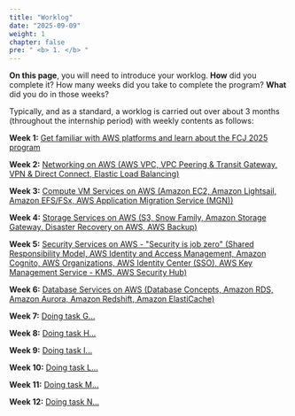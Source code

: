 ```yaml
---
title: "Worklog"
date: "2025-09-09"
weight: 1
chapter: false
pre: " <b> 1. </b> "
---
```


**On this page**, you will need to introduce your worklog. **How** did you complete it? How many weeks did you take to complete the program? **What** did you do in those weeks?

Typically, and as a standard, a worklog is carried out over about 3 months (throughout the internship period) with weekly contents as follows:

**Week 1:** [Get familiar with AWS platforms and learn about the FCJ 2025 program](1.1-week1/)

**Week 2:** [Networking on AWS (AWS VPC, VPC Peering & Transit Gateway, VPN & Direct Connect, Elastic Load Balancing)](1.2-week2/)

**Week 3:** [Compute VM Services on AWS (Amazon EC2, Amazon Lightsail, Amazon EFS/FSx, AWS Application Migration Service (MGN))](1.3-week3/)

**Week 4:** [Storage Services on AWS (S3, Snow Family, Amazon Storage Gateway, Disaster Recovery on AWS, AWS Backup)](1.4-week4/)

**Week 5:** [Security Services on AWS - "Security is job zero" (Shared Responsibility Model, AWS Identity and Access Management, Amazon Cognito, AWS Organizations, AWS Identity Center (SSO), AWS Key Management Service - KMS, AWS Security Hub)](1.5-week5/)

**Week 6:** [Database Services on AWS (Database Concepts, Amazon RDS, Amazon Aurora, Amazon Redshift, Amazon ElastiCache)](1.6-week6/)

**Week 7:** [Doing task G...](1.7-week7/)

**Week 8:** [Doing task H...](1.8-week8/)

**Week 9:** [Doing task I...](1.9-week9/)

**Week 10:** [Doing task L...](1.10-week10/)

**Week 11:** [Doing task M...](1.11-week11/)

**Week 12:** [Doing task N...](1.12-week12/)
